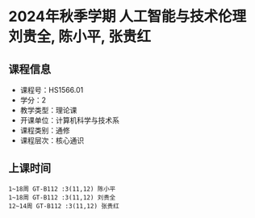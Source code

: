 # 2024年秋季学期 人工智能与技术伦理 刘贵全, 陈小平, 张贵红






## 课程信息

- 课程号：HS1566.01
- 学分：2
- 教学类型：理论课
- 开课单位：计算机科学与技术系
- 课程类别：通修
- 课程层次：核心通识

## 上课时间

```
1~18周 GT-B112 :3(11,12) 陈小平
1~18周 GT-B112 :3(11,12) 刘贵全
12~14周 GT-B112 :3(11,12) 张贵红
```

